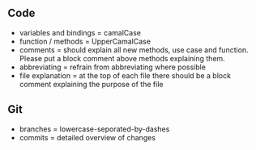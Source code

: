 ## Code

- variables and bindings = camalCase
- function / methods = UpperCamalCase
- comments = should explain all new methods, use case and function. Please put a block comment above methods explaining them.
- abbreviating = refrain from abbreviating where possible
- file explanation = at the top of each file there should be a block comment explaining the purpose of the file

## Git

- branches = lowercase-seporated-by-dashes
- commits = detailed overview of changes
